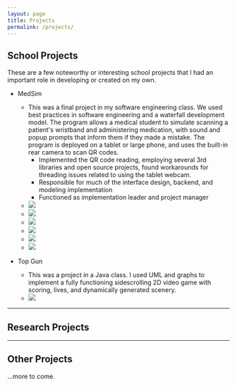 ```yaml
---
layout: page
title: Projects
permalink: /projects/
---
```


## School Projects ##

These are a few noteworthy or interesting school projects that I had an important role in developing or created on my own.

 - MedSim
     - This was a final project in my software engineering class. We used best practices in software engineering and a waterfall development model. The program allows a medical student to simulate scanning a patient's wristband and administering medication, with sound and popup prompts that inform them if they made a mistake. The program is deployed on a tablet or large phone, and uses the built-in rear camera to scan QR codes.
         - Implemented the QR code reading, employing several 3rd libraries and open source projects, found workarounds for threading issues related to using the tablet webcam.
         - Responsible for much of the interface design, backend, and modeling implementation
         - Functioned as implementation leader and project manager
     - ![](images/medsim/give_medication.png)
     - ![](images/medsim/give_medication2.png)
     - ![](images/medsim/give_medication_success.png)
     - ![](images/medsim/create_prescription1.png)
     - ![](images/medsim/create_medications_patients.png)
     - ![](images/medsim/create_medication1.png)

 - Top Gun
     - This was a project in a Java class. I used UML and graphs to implement a fully functioning sidescrolling 2D video game with scoring, lives, and dynamically generated scenery.
     - ![](images/top_gun/top_gun_main_screen.png)

----------

## Research Projects ##

----------

## Other Projects ##

...more to come.

